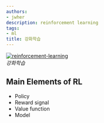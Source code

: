 ```yaml
---
authors:
- jwher
description: reinforcement learning
tags:
- ml
title: 강화학습
---
```


[![reinforcement-learning](reinforcement-learning.png)](/categories/ml/reinforcement-learning/)  
*강화학습*

<!--truncate-->

## Main Elements of RL

* Policy
* Reward signal
* Value function
* Model
